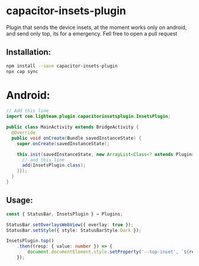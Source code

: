 
# capacitor-insets-plugin
Plugin that sends the device insets, at the moment works only on android, and send only top, its for a emergency.
Fell free to open a pull request

## Installation:
```sh
npm install --save capacitor-insets-plugin
npx cap sync
```

# Android:
```java
// Add this line
import com.lighteam.plugin.capacitorinsetsplugin.InsetsPlugin;

public class MainActivity extends BridgeActivity {
  @Override
  public void onCreate(Bundle savedInstanceState) {
    super.onCreate(savedInstanceState);

    this.init(savedInstanceState, new ArrayList<Class<? extends Plugin>>() {{
      // and this line
      add(InsetsPlugin.class);
    }});
  }
}
```


## Usage:
```typescript
const { StatusBar, InsetsPlugin } = Plugins;

StatusBar.setOverlaysWebView({ overlay: true });
StatusBar.setStyle({ style: StatusBarStyle.Dark });

InsetsPlugin.top()
    .then((resp: { value: number }) => {
        document.documentElement.style.setProperty('--top-inset', `${resp.value}px`);
    });
```

